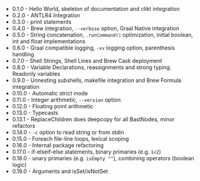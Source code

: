 * 0.1.0  - Hello World, skeleton of documentation and clikt integration
* 0.2.0  - ANTLR4 Integration
* 0.3.0  - print statements
* 0.4.0  - Brew integration, `--verbose` option, Graal Native integration
* 0.5.0  - String concatenation, `.runCommand()` optimization, initial boolean, int and float implementations
* 0.6.0  - Graal compatible logging, `-vv` logging option, parenthesis handling
* 0.7.0  - Shell Strings, Shell Lines and Brew Cask deployment
* 0.8.0  - Variable Declarations, reassignments and strong typing.  Readonly variables
* 0.9.0  - Unnesting subshells, makefile integration and Brew Formula integration
* 0.10.0 - Automatic strict mode
* 0.11.0 - Integer arithmetic, `--version` option
* 0.12.0 - Floating point arithmetic
* 0.13.0 - Typecasts
* 0.13.1 - ReplaceChildren does deepcopy for all BastNodes, minor refactors
* 0.14.0 - `-c` option to read string or from stdin
* 0.15.0 - Foreach file-line loops, lexical scoping
* 0.16.0 - Internal package refactoring
* 0.17.0 - if-elseif-else statements, binary primaries (e.g. `1<2`)
* 0.18.0 - unary primaries (e.g. `isEmpty ""`), combining operators (boolean logic)
* 0.19.0 - Arguments and isSet/isNotSet
